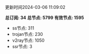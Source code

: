 更新时间2024-03-06 11:09:02

**总订阅: 34**
**总节点: 5799**
**有效节点: 1595**
- ss节点: 311
- trojan节点: 230
- v2ray节点: 1050
- ssr节点: 3
